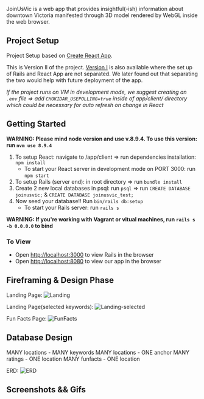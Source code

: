 JoinUsVic is a web app that provides insightful(-ish) information about downtown Victoria manifested through 3D model rendered by WebGL inside the web browser.

## Project Setup

Project Setup based on [Create React App](https://github.com/facebook/create-react-app).

This is Version II of the project. [Version I](https://github.com/yhfreeman/JoinUsVic-V1) is also available where the set up of Rails and React App are not separated. We later found out that separating the two would help with future deployment of the app. 

*If the project runs on VM in development mode, we suggest creating an `.env` file => add `CHOKIDAR_USEPOLLING=true` inside of app/client/ directory which could be necessary for auto refresh on change in React*

## Getting Started

**WARNING: Please mind node version and use v.8.9.4. To use this version: run `nvm use 8.9.4`**

1. To setup React: navigate to /app/client => run dependencies installation: `npm install`
    - To start your React server in development mode on PORT 3000: run `npm start`
2. To setup Rails (server end): in root directory => run `bundle install`
3. Create 2 new local databases in psql: run `psql` => run `CREATE DATABASE joinusvic;` & `CREATE DATABASE joinusvic_test;`
4. Now seed your database!! Run `bin/rails db:setup`
    - To start your Rails server: run `rails s`

**WARNING: If you're working with Vagrant or vitual machines, run `rails s -b 0.0.0.0` to bind**

### To View
  * Open [http://localhost:3000](http://localhost:3000) to view Rails in the browser
  * Open [http://localhost:8080](http://localhost:8080) to view our app in the browser

## Fireframing & Design Phase

Landing Page: 
![Landing](https://github.com/yhfreeman/JoinUsVic-V2/blob/master/docs/landing-page.png "Landing Page")

Landing Page(selected keywords):
![Landing-selected](https://github.com/yhfreeman/JoinUsVic-V2/blob/master/docs/landing-page-keyword-selected.png "Landing Page on Keyword select")

Fun Facts Page: 
![FunFacts](https://github.com/yhfreeman/JoinUsVic-V2/blob/master/docs/funfacts-page.png "Fun Facts Page with Sidebar")

## Database Design

MANY locations    -    MANY keywords
MANY locations    -    ONE anchor
MANY ratings      -    ONE location
MANY funfacts     -    ONE location

ERD:
![ERD](https://github.com/yhfreeman/JoinUsVic-V2/blob/master/docs/databaseERD.png "Database ERD")

## Screenshots && Gifs

